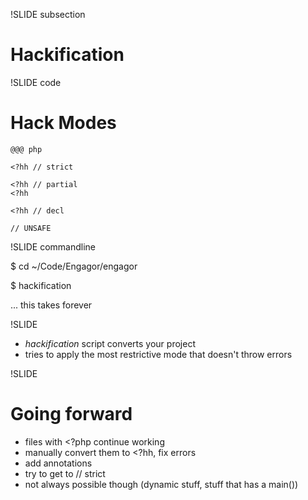 !SLIDE subsection

# Hackification #

!SLIDE code

# Hack Modes

    @@@ php

    <?hh // strict
    
    <?hh // partial
    <?hh

    <?hh // decl

    // UNSAFE

!SLIDE commandline

$ cd ~/Code/Engagor/engagor

$ hackification

... this takes forever

!SLIDE

* *hackification* script converts your project
* tries to apply the most restrictive mode that doesn't throw errors

!SLIDE

# Going forward

* files with <?php continue working
* manually convert them to <?hh, fix errors
* add annotations
* try to get to // strict 
* not always possible though (dynamic stuff, stuff that has a main())

